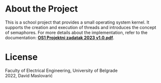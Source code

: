 # About the Project

This is a school project that provides a small operating system kernel. It supports the creation and execution of threads and introduces the concept of semaphores.
For more details about the implementation, refer to the documentation: **[OS1 Projektni zadatak 2023 v1.0.pdf](./OS1%20Projektni%20zadatak%202023%20v1.0.pdf)**.


# License

Faculty of Electrical Engineering, University of Belgrade  
2022, David Maslovarić
